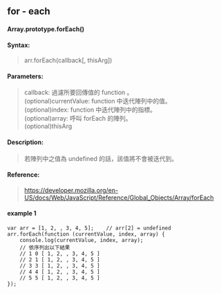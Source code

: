 ## for - each
#### Array.prototype.forEach()
#### Syntax:
> arr.forEach(callback[, thisArg])

#### Parameters:
> callback: 過濾所要回傳值的 function 。  
(optional)currentValue: function 中迭代陣列中的值。  
(optional)index: function 中迭代陣列中的指標。  
(optional)array: 呼叫 forEach 的陣列。  
(optional)thisArg

#### Description:
> 若陣列中之值為 undefined 的話，該值將不會被迭代到。

#### Reference:
> https://developer.mozilla.org/en-US/docs/Web/JavaScript/Reference/Global_Objects/Array/forEach

#### example 1
```
var arr = [1, 2, , 3, 4, 5];	// arr[2] = undefined
arr.forEach(function (currentValue, index, array) {
	console.log(currentValue, index, array);
	// 依序列出以下結果
	// 1 0 [ 1, 2, , 3, 4, 5 ]
	// 2 1 [ 1, 2, , 3, 4, 5 ]
	// 3 3 [ 1, 2, , 3, 4, 5 ]
	// 4 4 [ 1, 2, , 3, 4, 5 ]
	// 5 5 [ 1, 2, , 3, 4, 5 ]
});
```
